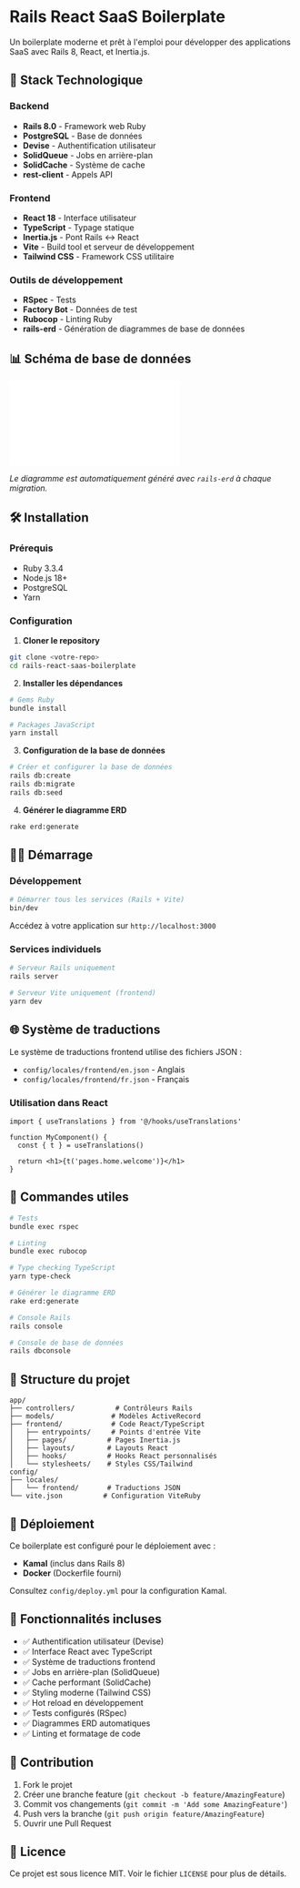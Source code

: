 # Rails React SaaS Boilerplate

Un boilerplate moderne et prêt à l'emploi pour développer des applications SaaS avec Rails 8, React, et Inertia.js.

## 🚀 Stack Technologique

### Backend
- **Rails 8.0** - Framework web Ruby
- **PostgreSQL** - Base de données
- **Devise** - Authentification utilisateur
- **SolidQueue** - Jobs en arrière-plan
- **SolidCache** - Système de cache
- **rest-client** - Appels API

### Frontend
- **React 18** - Interface utilisateur
- **TypeScript** - Typage statique
- **Inertia.js** - Pont Rails ↔ React
- **Vite** - Build tool et serveur de développement
- **Tailwind CSS** - Framework CSS utilitaire

### Outils de développement
- **RSpec** - Tests
- **Factory Bot** - Données de test
- **Rubocop** - Linting Ruby
- **rails-erd** - Génération de diagrammes de base de données

## 📊 Schéma de base de données

![Database Schema](erd.pdf)

*Le diagramme est automatiquement généré avec `rails-erd` à chaque migration.*

## 🛠 Installation

### Prérequis
- Ruby 3.3.4
- Node.js 18+ 
- PostgreSQL
- Yarn

### Configuration

1. **Cloner le repository**
```bash
git clone <votre-repo>
cd rails-react-saas-boilerplate
```

2. **Installer les dépendances**
```bash
# Gems Ruby
bundle install

# Packages JavaScript
yarn install
```

3. **Configuration de la base de données**
```bash
# Créer et configurer la base de données
rails db:create
rails db:migrate
rails db:seed
```

4. **Générer le diagramme ERD**
```bash
rake erd:generate
```

## 🏃‍♂️ Démarrage

### Développement
```bash
# Démarrer tous les services (Rails + Vite)
bin/dev
```

Accédez à votre application sur `http://localhost:3000`

### Services individuels
```bash
# Serveur Rails uniquement
rails server

# Serveur Vite uniquement (frontend)
yarn dev
```

## 🌐 Système de traductions

Le système de traductions frontend utilise des fichiers JSON :

- `config/locales/frontend/en.json` - Anglais
- `config/locales/frontend/fr.json` - Français

### Utilisation dans React
```tsx
import { useTranslations } from '@/hooks/useTranslations'

function MyComponent() {
  const { t } = useTranslations()
  
  return <h1>{t('pages.home.welcome')}</h1>
}
```

## 🔧 Commandes utiles

```bash
# Tests
bundle exec rspec

# Linting
bundle exec rubocop

# Type checking TypeScript
yarn type-check

# Générer le diagramme ERD
rake erd:generate

# Console Rails
rails console

# Console de base de données
rails dbconsole
```

## 📁 Structure du projet

```
app/
├── controllers/          # Contrôleurs Rails
├── models/              # Modèles ActiveRecord
├── frontend/            # Code React/TypeScript
│   ├── entrypoints/     # Points d'entrée Vite
│   ├── pages/          # Pages Inertia.js
│   ├── layouts/        # Layouts React
│   ├── hooks/          # Hooks React personnalisés
│   └── stylesheets/    # Styles CSS/Tailwind
config/
├── locales/
│   └── frontend/       # Traductions JSON
└── vite.json          # Configuration ViteRuby
```

## 🚀 Déploiement

Ce boilerplate est configuré pour le déploiement avec :
- **Kamal** (inclus dans Rails 8)
- **Docker** (Dockerfile fourni)

Consultez `config/deploy.yml` pour la configuration Kamal.

## 📝 Fonctionnalités incluses

- ✅ Authentification utilisateur (Devise)
- ✅ Interface React avec TypeScript
- ✅ Système de traductions frontend
- ✅ Jobs en arrière-plan (SolidQueue)
- ✅ Cache performant (SolidCache)
- ✅ Styling moderne (Tailwind CSS)
- ✅ Hot reload en développement
- ✅ Tests configurés (RSpec)
- ✅ Diagrammes ERD automatiques
- ✅ Linting et formatage de code

## 🤝 Contribution

1. Fork le projet
2. Créer une branche feature (`git checkout -b feature/AmazingFeature`)
3. Commit vos changements (`git commit -m 'Add some AmazingFeature'`)
4. Push vers la branche (`git push origin feature/AmazingFeature`)
5. Ouvrir une Pull Request

## 📄 Licence

Ce projet est sous licence MIT. Voir le fichier `LICENSE` pour plus de détails.
